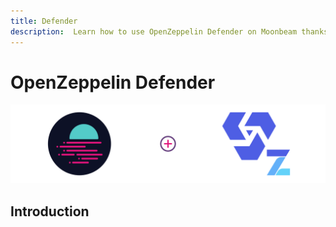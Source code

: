 ```yaml
---
title: Defender
description:  Learn how to use OpenZeppelin Defender on Moonbeam thanks to its Ethereum compatibility features
---
```


# OpenZeppelin Defender

![OpenZeppelin Defender Banner](/images/openzeppelin/ozdefender-banner.png)

## Introduction